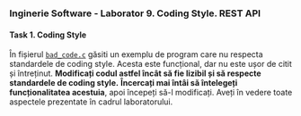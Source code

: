### Inginerie Software - Laborator 9. Coding Style. REST API

#### Task 1. Coding Style
În fișierul [`bad_code.c`](bad_code.c) găsiti un exemplu de program care nu respecta standardele de coding style.
Acesta este funcțional, dar nu este ușor de citit și întreținut. **Modificați codul astfel încât să fie lizibil și să respecte standardele de coding style.**
**Încercați mai întâi să întelegeți funcționalitatea acestuia**, apoi începeți să-l modificați. Aveți în vedere toate aspectele prezentate în cadrul laboratorului.